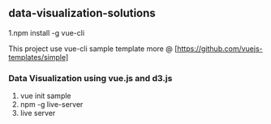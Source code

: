 ## data-visualization-solutions
1.npm install -g vue-cli

This project use vue-cli sample template more @ [https://github.com/vuejs-templates/simple]

### Data Visualization using vue.js and d3.js
 1. vue init sample <my-project>
 2. npm -g live-server
 3. live server
